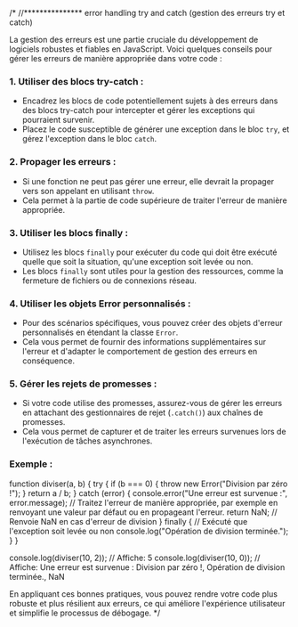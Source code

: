 /* 
//*************** error handling try and catch (gestion des erreurs try et catch)

La gestion des erreurs est une partie cruciale du développement de logiciels robustes et fiables en JavaScript. 
Voici quelques conseils pour gérer les erreurs de manière appropriée dans votre code :

### 1. Utiliser des blocs try-catch :
- Encadrez les blocs de code potentiellement sujets à des erreurs dans des blocs try-catch pour intercepter et gérer les exceptions qui pourraient survenir.
- Placez le code susceptible de générer une exception dans le bloc `try`, et gérez l'exception dans le bloc `catch`.

### 2. Propager les erreurs :
- Si une fonction ne peut pas gérer une erreur, elle devrait la propager vers son appelant en utilisant `throw`.
- Cela permet à la partie de code supérieure de traiter l'erreur de manière appropriée.

### 3. Utiliser les blocs finally :
- Utilisez les blocs `finally` pour exécuter du code qui doit être exécuté quelle que soit la situation, qu'une exception soit levée ou non.
- Les blocs `finally` sont utiles pour la gestion des ressources, comme la fermeture de fichiers ou de connexions réseau.

### 4. Utiliser les objets Error personnalisés :
- Pour des scénarios spécifiques, vous pouvez créer des objets d'erreur personnalisés en étendant la classe `Error`.
- Cela vous permet de fournir des informations supplémentaires sur l'erreur et d'adapter le comportement de gestion des erreurs en conséquence.

### 5. Gérer les rejets de promesses :
- Si votre code utilise des promesses, assurez-vous de gérer les erreurs en attachant des gestionnaires de rejet (`.catch()`) aux chaînes de promesses.
- Cela vous permet de capturer et de traiter les erreurs survenues lors de l'exécution de tâches asynchrones.

### Exemple :


function diviser(a, b) {
  try {
    if (b === 0) {
      throw new Error("Division par zéro !");
    }
    return a / b;
  } catch (error) {
    console.error("Une erreur est survenue :", error.message);
    // Traitez l'erreur de manière appropriée, par exemple en renvoyant une valeur par défaut ou en propageant l'erreur.
    return NaN; // Renvoie NaN en cas d'erreur de division
  } finally {
    // Exécuté que l'exception soit levée ou non
    console.log("Opération de division terminée.");
  }
}

console.log(diviser(10, 2)); // Affiche: 5
console.log(diviser(10, 0)); // Affiche: Une erreur est survenue : Division par zéro !, Opération de division terminée., NaN


En appliquant ces bonnes pratiques, vous pouvez rendre votre code plus robuste et plus résilient aux erreurs, ce qui améliore l'expérience utilisateur et simplifie le processus de débogage. */
